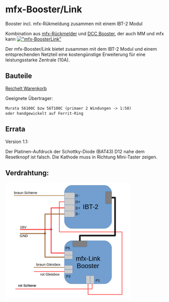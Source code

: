 mfx-Booster/Link
================

Booster incl. mfx-R&uuml;kmeldung zusammen mit einem IBT-2 Modul

Kombination aus [mfx-R&uuml;ckmelder](http://www.persmodelrailroad.net/mfx_boost.html) und [DCC Booster](http://www.trainelectronics.com/DCC_Arduino/DCC_Booster), der auch MM und mfx kann
[!["mfx-BoosterLink"](/rrmisc/raw/master/mfx-link/pictures/mfx-BoosterLink_sketch_s.png)](/rrmisc/raw/master/mfx-link/pictures/mfx-BoosterLink_sketch.png)

Der mfx-Booster/Link bietet zusammen mit dem IBT-2 Modul und einem entsprechenden Netzteil eine kosteng&uuml;nstige Erweiterung f&uuml;r eine leistungsstarke Zentrale (10A).

Bauteile
--------
[Reichelt Warenkorb](https://www.reichelt.de/my/1341110)

Geeignete &Uuml;bertrager:
```
Murata 56100C bzw 56T100C (primaer 2 Windungen -> 1:50)
oder handgewickelt auf Ferrit-Ring
```

Errata
------
Version 1.1:

Der Platinen-Aufdruck der Schottky-Diode (BAT43) D12 nahe dem Resetknopf ist falsch. Die Kathode muss in Richtung Mini-Taster zeigen.

Verdrahtung:
------------
[!["mfx-BoosterLink-IBT2"](https://raw.githubusercontent.com/GBert/misc/master/mfx-link/pictures/mfxBoosterLink-IBT2_s.png)](https://raw.githubusercontent.com/GBert/misc/master/mfx-link/pictures/mfxBoosterLink-IBT2.png)



